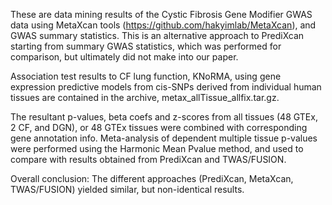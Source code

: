These are data mining results of the Cystic Fibrosis Gene Modifier GWAS data using MetaXcan tools (https://github.com/hakyimlab/MetaXcan), and GWAS summary statistics. This is an alternative approach to PrediXcan starting from summary GWAS statistics, which was performed for comparison, but ultimately did not make into our paper.

Association test results to CF lung function, KNoRMA, using gene expression predictive models from cis-SNPs derived from individual human tissues are contained in the archive, metax_allTissue_allfix.tar.gz.

The resultant p-values, beta coefs and z-scores from all tissues (48 GTEx, 2 CF, and DGN), or 48 GTEx tissues were combined with corresponding gene annotation info. Meta-analysis of dependent multiple tissue p-values were performed using the Harmonic Mean Pvalue method, and used to compare with results obtained from PrediXcan and TWAS/FUSION.

Overall conclusion:
The different approaches (PrediXcan, MetaXcan, TWAS/FUSION) yielded similar, but non-identical results.
